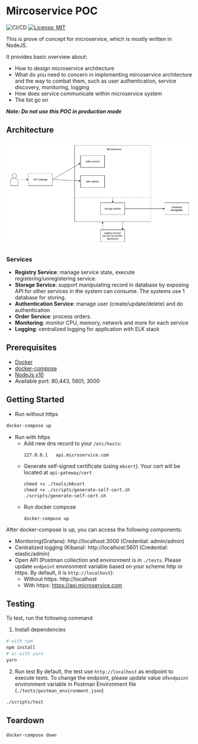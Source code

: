 # Mircoservice POC

![CI/CD](https://github.com/GeminiWind/microservice-poc/workflows/CI/badge.svg?branch=master)
[![License: MIT](https://img.shields.io/badge/License-MIT-yellow.svg)](https://opensource.org/licenses/MIT)

This is prove of concept for microservice, which is mostly written in NodeJS.

It provides basic overview about: 
- How to design microservice architecture
- What do you need to concern in implementing mircoservice architecture and the way to combat them, such as user authentication, service discovery, monitoring, logging
- How does service communicate within microservice system
- The list go on

**_Note: Do not use this POC in production mode_**

## Architecture

![Architecture](./architecture.png)

### Services

- **Registry Service**: manage service state, execute registering/unregistering service.
- **Storage Service**: support manipulating record in database by exposing API for other services in the system can consume. The systems use 1 database for storing.
- **Authentication Service**: manage user (create/update/delete) and do authentication
- **Order Service**: process orders.
- **Monitoring**: monitor CPU, memory, network and more for each service
- **Logging**: centralized logging for application with ELK stack

## Prerequisites

- [Docker](https://docs.docker.com/install/)
- [docker-compose](https://docs.docker.com/compose/install/)
- [NodeJs v10](https://nodejs.org/dist/latest-v10.x/)
- Available port: 80,443, 5601, 3000

## Getting Started

- Run without https
```bash
docker-compose up
```
- Run with https
  - Add new dns record to your `/etc/hosts`:
    ```
    127.0.0.1   api.microservice.com
    ```
  - Generate self-signed certificate (using `mkcert`). Your cert will be located at `api-gateway/cert`
    ```
    chmod +x ./tools/mkcert
    chmod +x ./scripts/generate-self-cert.sh
    ./scripts/generate-self-cert.sh
    ```
  - Run docker compose
    ```
    docker-compose up
    ```
After docker-compose is up, you can access the following components:

- Monitoring(Grafana): http://localhost:3000 (Credential: admin/admin)
- Centralized logging (Kibana): http://localhost:5601 (Credential: elastic/admin)
- Open API (Postman collection and environment is in `./tests`. Please update `endpoint` environment variable based on your scheme http or https. By default, it is `http://localhost`):
  - Without https: http://localhost
  - With https: https://api.microservice.com
## Testing

To test, run the following command

1. Install dependencies
```bash
# with npm
npm install
# or with yarn
yarn
```
2. Run test
By default, the test use `http://localhost` as endpoint to execute tests.
To change the endpoint, please update value of`endpoint` environment variable in Postman Environment file (`./tests/postman_environment.json`)

```bash
./scripts/test
```

## Teardown

```bash
docker-compose down
```